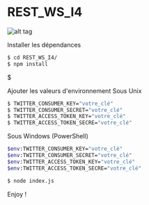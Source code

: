 # REST_WS_I4

![alt tag](https://media.giphy.com/media/dOnER85jWuW2c/giphy.gif)

Installer les dépendances
```sh
$ cd REST_WS_I4/
$ npm install
```
$

Ajouter les valeurs d'environnement
Sous Unix
```sh
$ TWITTER_CONSUMER_KEY="votre_clé"
$ TWITTER_CONSUMER_SECRET="votre_clé"
$ TWITTER_ACCESS_TOKEN_KEY="votre_clé"
$ TWITTER_ACCESS_TOKEN_SECRE="votre_clé"
```

Sous Windows (PowerShell)
```sh
$env:TWITTER_CONSUMER_KEY="votre_clé"
$env:TWITTER_CONSUMER_SECRET="votre_clé"
$env:TWITTER_ACCESS_TOKEN_KEY="votre_clé"
$env:TWITTER_ACCESS_TOKEN_SECRE="votre_clé"
```

```sh
$ node index.js
```

Enjoy !
